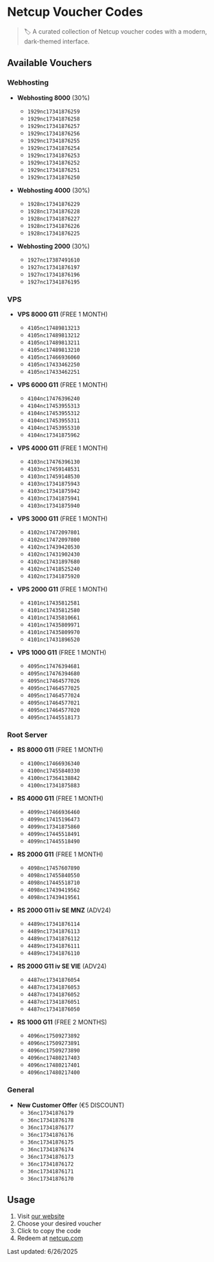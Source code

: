 # Netcup Voucher Codes

> 🏷️ A curated collection of Netcup voucher codes with a modern, dark-themed interface.

## Available Vouchers


### Webhosting

- **Webhosting 8000** (30%)
  - `1929nc17341876259`
  - `1929nc17341876258`
  - `1929nc17341876257`
  - `1929nc17341876256`
  - `1929nc17341876255`
  - `1929nc17341876254`
  - `1929nc17341876253`
  - `1929nc17341876252`
  - `1929nc17341876251`
  - `1929nc17341876250`

- **Webhosting 4000** (30%)
  - `1928nc17341876229`
  - `1928nc17341876228`
  - `1928nc17341876227`
  - `1928nc17341876226`
  - `1928nc17341876225`

- **Webhosting 2000** (30%)
  - `1927nc17387491610`
  - `1927nc17341876197`
  - `1927nc17341876196`
  - `1927nc17341876195`

### VPS

- **VPS 8000 G11** (FREE 1 MONTH)
  - `4105nc17489813213`
  - `4105nc17489813212`
  - `4105nc17489813211`
  - `4105nc17489813210`
  - `4105nc17466936060`
  - `4105nc17433462250`
  - `4105nc17433462251`

- **VPS 6000 G11** (FREE 1 MONTH)
  - `4104nc17476396240`
  - `4104nc17453955313`
  - `4104nc17453955312`
  - `4104nc17453955311`
  - `4104nc17453955310`
  - `4104nc17341875962`

- **VPS 4000 G11** (FREE 1 MONTH)
  - `4103nc17476396130`
  - `4103nc17459148531`
  - `4103nc17459148530`
  - `4103nc17341875943`
  - `4103nc17341875942`
  - `4103nc17341875941`
  - `4103nc17341875940`

- **VPS 3000 G11** (FREE 1 MONTH)
  - `4102nc17472097801`
  - `4102nc17472097800`
  - `4102nc17439420530`
  - `4102nc17431902430`
  - `4102nc17431897680`
  - `4102nc17418525240`
  - `4102nc17341875920`

- **VPS 2000 G11** (FREE 1 MONTH)
  - `4101nc17435812581`
  - `4101nc17435812580`
  - `4101nc17435810661`
  - `4101nc17435809971`
  - `4101nc17435809970`
  - `4101nc17431896520`

- **VPS 1000 G11** (FREE 1 MONTH)
  - `4095nc17476394681`
  - `4095nc17476394680`
  - `4095nc17464577026`
  - `4095nc17464577025`
  - `4095nc17464577024`
  - `4095nc17464577021`
  - `4095nc17464577020`
  - `4095nc17445518173`

### Root Server

- **RS 8000 G11** (FREE 1 MONTH)
  - `4100nc17466936340`
  - `4100nc17455840330`
  - `4100nc17364138842`
  - `4100nc17341875883`

- **RS 4000 G11** (FREE 1 MONTH)
  - `4099nc17466936460`
  - `4099nc17415196473`
  - `4099nc17341875860`
  - `4099nc17445518491`
  - `4099nc17445518490`

- **RS 2000 G11** (FREE 1 MONTH)
  - `4098nc17457607890`
  - `4098nc17455840550`
  - `4098nc17445518710`
  - `4098nc17439419562`
  - `4098nc17439419561`

- **RS 2000 G11 iv SE MNZ** (ADV24)
  - `4489nc17341876114`
  - `4489nc17341876113`
  - `4489nc17341876112`
  - `4489nc17341876111`
  - `4489nc17341876110`

- **RS 2000 G11 iv SE VIE** (ADV24)
  - `4487nc17341876054`
  - `4487nc17341876053`
  - `4487nc17341876052`
  - `4487nc17341876051`
  - `4487nc17341876050`

- **RS 1000 G11** (FREE 2 MONTHS)
  - `4096nc17509273892`
  - `4096nc17509273891`
  - `4096nc17509273890`
  - `4096nc17480217403`
  - `4096nc17480217401`
  - `4096nc17480217400`

### General

- **New Customer Offer** (€5 DISCOUNT)
  - `36nc17341876179`
  - `36nc17341876178`
  - `36nc17341876177`
  - `36nc17341876176`
  - `36nc17341876175`
  - `36nc17341876174`
  - `36nc17341876173`
  - `36nc17341876172`
  - `36nc17341876171`
  - `36nc17341876170`

## Usage

1. Visit [our website](https://netcupvoucher.com)
2. Choose your desired voucher
3. Click to copy the code
4. Redeem at [netcup.com](https://www.netcup.com/en/checkout/cart)

Last updated: 6/26/2025

